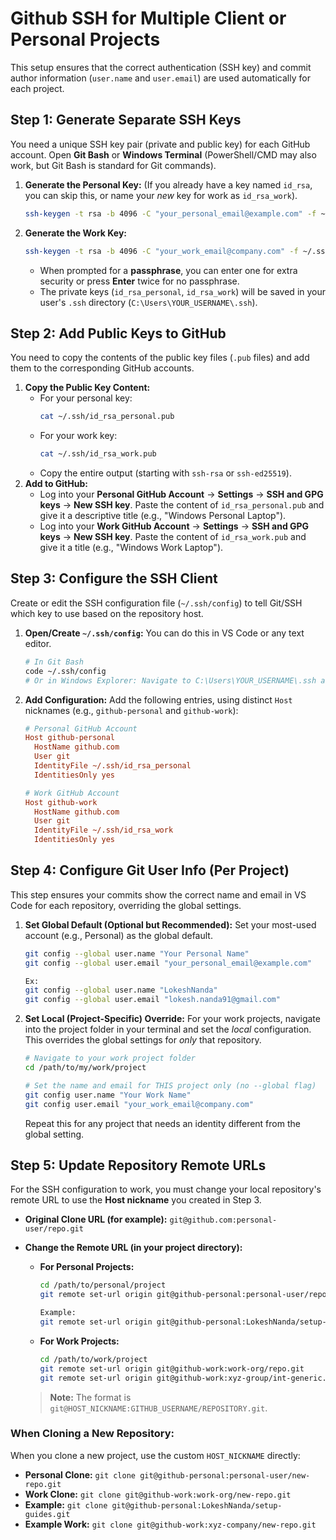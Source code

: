 # Github SSH for Multiple Client or Personal Projects 

This setup ensures that the correct authentication (SSH key) and commit author information (`user.name` and `user.email`) are used automatically for each project.

## Step 1: Generate Separate SSH Keys

You need a unique SSH key pair (private and public key) for each GitHub account. Open **Git Bash** or **Windows Terminal** (PowerShell/CMD may also work, but Git Bash is standard for Git commands).

1.  **Generate the Personal Key:** (If you already have a key named `id_rsa`, you can skip this, or name your *new* key for work as `id_rsa_work`).
    ```bash
    ssh-keygen -t rsa -b 4096 -C "your_personal_email@example.com" -f ~/.ssh/id_rsa_personal
    ```
2.  **Generate the Work Key:**
    ```bash
    ssh-keygen -t rsa -b 4096 -C "your_work_email@company.com" -f ~/.ssh/id_rsa_work
    ```
      * When prompted for a **passphrase**, you can enter one for extra security or press **Enter** twice for no passphrase.
      * The private keys (`id_rsa_personal`, `id_rsa_work`) will be saved in your user's `.ssh` directory (`C:\Users\YOUR_USERNAME\.ssh`).


## Step 2: Add Public Keys to GitHub

You need to copy the contents of the public key files (`.pub` files) and add them to the corresponding GitHub accounts.

1.  **Copy the Public Key Content:**
      * For your personal key:
        ```bash
        cat ~/.ssh/id_rsa_personal.pub
        ```
      * For your work key:
        ```bash
        cat ~/.ssh/id_rsa_work.pub
        ```
      * Copy the entire output (starting with `ssh-rsa` or `ssh-ed25519`).
2.  **Add to GitHub:**
      * Log into your **Personal GitHub Account** $\rightarrow$ **Settings** $\rightarrow$ **SSH and GPG keys** $\rightarrow$ **New SSH key**. Paste the content of `id_rsa_personal.pub` and give it a descriptive title (e.g., "Windows Personal Laptop").
      * Log into your **Work GitHub Account** $\rightarrow$ **Settings** $\rightarrow$ **SSH and GPG keys** $\rightarrow$ **New SSH key**. Paste the content of `id_rsa_work.pub` and give it a title (e.g., "Windows Work Laptop").

## Step 3: Configure the SSH Client

Create or edit the SSH configuration file (`~/.ssh/config`) to tell Git/SSH which key to use based on the repository host.

1.  **Open/Create `~/.ssh/config`:** You can do this in VS Code or any text editor.
    ```bash
    # In Git Bash
    code ~/.ssh/config 
    # Or in Windows Explorer: Navigate to C:\Users\YOUR_USERNAME\.ssh and create a file named 'config' (with no extension).
    ```
2.  **Add Configuration:** Add the following entries, using distinct `Host` nicknames (e.g., `github-personal` and `github-work`):
    ```ini
    # Personal GitHub Account
    Host github-personal
      HostName github.com
      User git
      IdentityFile ~/.ssh/id_rsa_personal
      IdentitiesOnly yes

    # Work GitHub Account
    Host github-work
      HostName github.com
      User git
      IdentityFile ~/.ssh/id_rsa_work
      IdentitiesOnly yes
    ```

## Step 4: Configure Git User Info (Per Project)

This step ensures your commits show the correct name and email in VS Code for each repository, overriding the global settings.

1.  **Set Global Default (Optional but Recommended):** Set your most-used account (e.g., Personal) as the global default.

    ```bash
    git config --global user.name "Your Personal Name"
    git config --global user.email "your_personal_email@example.com"

    Ex:
    git config --global user.name "LokeshNanda"
    git config --global user.email "lokesh.nanda91@gmail.com"
    ```

2.  **Set Local (Project-Specific) Override:** For your work projects, navigate into the project folder in your terminal and set the *local* configuration. This overrides the global settings for *only* that repository.

    ```bash
    # Navigate to your work project folder
    cd /path/to/my/work/project

    # Set the name and email for THIS project only (no --global flag)
    git config user.name "Your Work Name"
    git config user.email "your_work_email@company.com"
    ```

    Repeat this for any project that needs an identity different from the global setting.

## Step 5: Update Repository Remote URLs

For the SSH configuration to work, you must change your local repository's remote URL to use the **Host nickname** you created in Step 3.

  * **Original Clone URL (for example):** `git@github.com:personal-user/repo.git`

  * **Change the Remote URL (in your project directory):**

      * **For Personal Projects:**
        ```bash
        cd /path/to/personal/project
        git remote set-url origin git@github-personal:personal-user/repo.git

        Example:
        git remote set-url origin git@github-personal:LokeshNanda/setup-guides.git
        ```
      * **For Work Projects:**
        ```bash
        cd /path/to/work/project
        git remote set-url origin git@github-work:work-org/repo.git
        git remote set-url origin git@github-work:xyz-group/int-generic.git
        ```

    > **Note:** The format is `git@HOST_NICKNAME:GITHUB_USERNAME/REPOSITORY.git`.

### When Cloning a New Repository:

When you clone a new project, use the custom `HOST_NICKNAME` directly:

  * **Personal Clone:** `git clone git@github-personal:personal-user/new-repo.git`
  * **Work Clone:** `git clone git@github-work:work-org/new-repo.git`
  * **Example:** `git clone git@github-personal:LokeshNanda/setup-guides.git`
  * **Example Work:** `git clone git@github-work:xyz-company/new-repo.git`